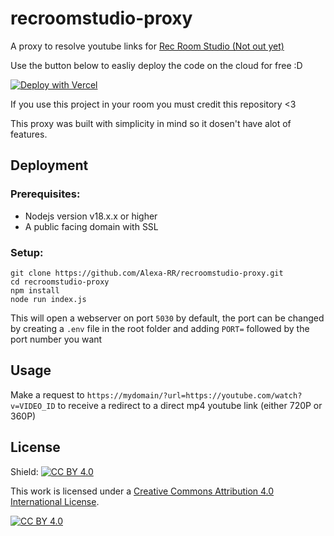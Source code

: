 # recroomstudio-proxy
A proxy to resolve youtube links for [Rec Room Studio (Not out yet)](https://recroom.com/studio)

Use the button below to easliy deploy the code on the cloud for free :D

[![Deploy with Vercel](https://vercel.com/button)](https://vercel.com/new/clone?repository-url=https%3A%2F%2Fgithub.com%2FAlexa-RR%2Frecroomstudio-proxy%2Ftree%2Fmain)



If you use this project in your room you must credit this repository <3

This proxy was built with simplicity in mind so it dosen't have alot of features.

## Deployment

### Prerequisites:
- Nodejs version v18.x.x or higher
- A public facing domain with SSL


### Setup:
```
git clone https://github.com/Alexa-RR/recroomstudio-proxy.git
cd recroomstudio-proxy
npm install
node run index.js
```

This will open a webserver on port `5030` by default, the port can be changed by creating a `.env` file in the root folder and adding `PORT=` followed by the port number you want



## Usage

Make a request to `https://mydomain/?url=https://youtube.com/watch?v=VIDEO_ID` to receive a redirect to a direct mp4 youtube link (either 720P or 360P) 

## License
Shield: [![CC BY 4.0][cc-by-shield]][cc-by]

This work is licensed under a
[Creative Commons Attribution 4.0 International License][cc-by].

[![CC BY 4.0][cc-by-image]][cc-by]

[cc-by]: http://creativecommons.org/licenses/by/4.0/
[cc-by-image]: https://i.creativecommons.org/l/by/4.0/88x31.png
[cc-by-shield]: https://img.shields.io/badge/License-CC%20BY%204.0-lightgrey.svg
